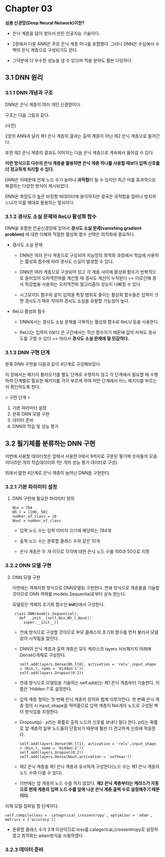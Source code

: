 # Chapter 03 # 

**심층 신경망(Deep Neural Network)이란?**

- 은닉 계층을 많이 쌓아서 만든 인공지능 기술이다.

- 2장에서 다룬 ANN은 주로 은닉 계층 하나를 포함했다. 그러나 DNN은 수십에서 수백의 은닉 계층으로 구성되기도 한다.

- 그덕분에 더 우수한 성능을 낼 수 있으며 적용 분야도 훨씬 다양하다.

## 3.1 DNN 원리 ## 

### 3.1.1 DNN 개념과 구조 ###

DNN은 은닉 계층이 여러 개인 신경망이다. 

구조는 다음 그림과 같다.

(사진)

2장의 ANN과 달리 제1 은닉 계층의 결과는 출력 계층이 아닌 제2 은닉 계층으로 들어간다.

또한 제2 은닉 계층의 결과도 이어지는 다음 은닉 계층으로 계속해서 들어갈 수 있다.

**이런 방식으로 다수의 은닉 계층을 활용하면 은닉 계층 하나를 사용할 때보다 입력 신호를 더 정교하게 처리할 수 있다.**

DNN은 이때문에 전체 노드 수가 늘어나 **과적합**이 될 수 있지만 최근 이를 효과적으로 해결하는 다양한 방식이 제시되었다.

DNN은 복잡도가 높은 비정형 빅데이터에 용이하지만 결국은 과적합을 얼마나 방지하느냐가 이를 제대로 활용하는 열쇠이다.

### 3.1.2 경사도 소실 문제와 ReLU 활성화 함수 ###

DNN을 포함한 인공신경망에 있어서 **경사도 소실 문제(vanishing gradient problem)** 에 대한 이해와 적절한 활성화 함수 선택은 최적화에 중요하다.

- 경사도 소실 문제

  - DNN은 여러 은닉 계층으로 구성되어 지능망의 최적화 과정에서 학습에 사용하는 활성화 함수에 따라 경사도 소실이 발생할 수 있다.

  - DNN은 여러 계층으로 구성되어 있고 각 계층 사이에 활성화 함수가 반복적으로 들어있어 오차역전파를 계산할 때 경사도 계산이 누적된다 => 이로인해 경사 하강법을 사용하는 오차역전파 알고리즘의 성능이 나빠질 수 있다.

  - 시그모이드 함수와 같이 입력을 특정 범위로 줄이는 활성화 함수들은 입력이 크면 경사도가 매우 작아져 경사도 소실을 유발할 가능성이 높다.

- ReLU 활성화 함수

  - DNN에서는 경사도 소실 문제를 극복하는 활성화 함수로 ReLU 등을 사용한다.

  - ReLU는 입력이 0보다 큰 구간에서는 직선 함수이기 때문에 값이 커져도 경사도를 구할 수 있다 => 따라서 **경사도 소실 문제에 덜 민감하다.**

### 3.1.3 DNN 구현 단계 ###

분류 DNN 구현을 다음과 같이 4단계로 구성해보았다.

이 장에서는 패키지 불러오기를 별도 단계로 수행하지 않고 각 단계에서 필요할 때 수행하여 단계별로 필요한 패키지를 각각 부르게 하여 어떤 단계에서 어느 패키지를 부르는지 확인하도록 한다.

< 구현 단계 >

1) 기본 파라미터 설정
2) 분류 DNN 모델 구현
3) 데이터 준비
4) DNN의 학습 및 성능 평가

## 3.2 필기체를 분류하는 DNN 구현 ##

이번에 사용할 데이터셋은 앞에서 사용한 0에서 9까지로 구분된 필기체 숫자들의 모음이다(5만 개의 학습데이터와 1만 개의 성능 평가 데이터로 구성).

위에서 말한 4단계로 은닉 계층이 늘어난 DNN을 구현한다.

### 3.2.1 기본 파라미터 설정 ###

1. DNN 구현에 필요한 파라미터 정의

       Nin = 784
       Nh_l = [100, 50]
       number_of_class = 10
       Nout = number_of_class

    - 입력 노드 수는 입력 이미지 크기에 해당하는 784개

    - 출력 노드 수는 분류할 클래스 수와 같은 10개

    - 은닉 계층은 두 개 이므로 각각에 대한 은닉 노드 수를 100과 50으로 지정

### 3.2.2 DNN 모델 구현 ###

2. DNN 모델 구현

   이번에는 객체지향 방식으로 DNN모델링 구현한다. 연쇄 방식으로 계층들을 기술할 것이므로 DNN 객체를 models.Sequential로부터 상속 받는다.

   모델링은 객체의 초기화 함수인 __init__()에서 구성한다.

        class DNN(models.Sequential):
          def __init__(self,Nin,Nh_l,Nout):
            super.__init__()

   - 연쇄 방식으로 구성할 것이므로 부모 클래스의 초기화 함수를 먼저 불러서 모델링이 시작됨을 알린다.

   - DNN의 은닉 계층과 출력 계층은 모두 케라스의 layers 서브패키지 아래에 Dense()개체로 구성한다.

         self.add(layers.Dense(Nh_l[0], activation = 'relu',input_shape = (Nin,), name = 'Hidden-1'))
         self.add(layers.Dropout(0.2))

   - 연쇄 방식으로 모델링을 기술하는 self.add()는 제1 은닉 계층부터 기술한다. 이름은 'Hidden-1'로 설정한다.

   - 입력 계층 정의는 첫 번째 은닉 계층의 정의와 함께 이루어진다. 첫 번째 은닉 계층 정의 시 input_shape을 적어줌으로 입력 계층이 Nin개의 노드로 구성된 벡터 방식임을 지정한다.

   - Dropout(p) : p라는 확률로 출력 노드의 신호를 보내다 말다 한다. p라는 확률로 앞 계층의 일부 노드들이 단절되기 때문에 훨씬 더 견고하게 신호에 적응한다.

         self.add(layers.Dense(Nh_l[1], activation = 'relu',input_shape = (Nin,), name = 'Hidden-2'))
         self.add(layers.Dropout(0.2))  
         self.add(layers.Dense(Nout,activation = 'softmax'))
    
   - 제2 은닉 계층을 제1 은닉 계층과 유사하게 구성한다(노드 수는 제1 은닉 계층의 노드 수와 다를 수 있다).

   - 이번에는 앞 계층의 노드 수를 적지 않았다. **제2 은닉 계층부터는 케라스가 자동으로 현재 계층의 입력 노드 수룰 앞에 나온 은닉 계층 출력 수로 설정해주기 때문이다.**

이제 모델 컴파일 할 단계이다.

    self.compile(loss = 'categorical_crossentropy', optimizer = 'adam', metrics = ['accuracy'])
    
   - 분류할 클래스 수가 2개 이상이므로 loss를 categorical_crossentropy로 설정하였고 최적화는 adam방식을 사용하였다.

### 3.2.3 데이터 준비 ###


